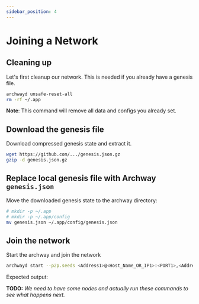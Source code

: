 ```yaml
---
sidebar_position: 4
---
```


# Joining a Network


## Cleaning up

Let's first cleanup our network. This is needed if you already have a genesis file.

```bash
archwayd unsafe-reset-all
rm -rf ~/.app
```

**Note**: This command will remove all data and configs you already set.

## Download the genesis file
<!-- 
Prepare 

```bash
ldflags = -X github.com/cosmos/cosmos-sdk/version.Name=archwayd \
		  -X github.com/cosmos/cosmos-sdk/version.AppName=archwayd \
		  -X github.com/cosmos/cosmos-sdk/version.Version=$(VERSION) \
		  -X github.com/cosmos/cosmos-sdk/version.Commit=$(COMMIT) \
		  -X github.com/cosmos-zone/archwayd/app.Bech32Prefix=free \
		  -X "github.com/cosmos/cosmos-sdk/version.BuildTags=$(build_tags_comma_sep)"

```

change the `-X github.com/cosmos-zone/archwayd/app.Bech32Prefix=free` to 

```bash
-X github.com/cosmos-zone/archwayd/app.Bech32Prefix=cosmos
``` -->

<!-- archwayd init my-node --chain-id -->

Download compressed genesis state and extract it.

```sh
wget https://github.com/.../genesis.json.gz
gzip -d genesis.json.gz
```

## Replace local genesis file with Archway `genesis.json`

Move the downloaded genesis state to the archway directory:

```sh
# mkdir -p ~/.app
# mkdir -p ~/.app/config
mv genesis.json ~/.app/config/genesis.json
```

## Join the network

Start the archway and join the network

```sh
archwayd start --p2p.seeds <Address1>@<Host_Name_OR_IP1>:<PORT1>,<Address2>@<Host_Name_OR_IP2>:<PORT2>,<Address3>@<Host_Name_OR_IP3>:<PORT3>, ...<AddressN>@<Host_Name_OR_IPN>:<PORTN> --x-crisis-skip-assert-invariants
```

Expected output:

**TODO:** _We need to have some nodes and actually run these commands to see what happens next._